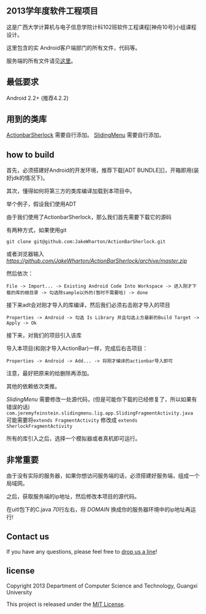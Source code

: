 ## 2013学年度软件工程项目
这是广西大学计算机与电子信息学院计科102班软件工程课程[神舟10号]小组课程设计。

这里包含的实 Android客户端部门的所有文件，代码等。

服务端的所有文件请见[这里][]。

## 最低要求
Android 2.2+ (推荐4.2.2)

## 用到的类库
[ActionbarSherlock][] 需要自行添加。
[SlidingMenu][] 需要自行添加。

## how to build
首先，必须搭建好Android的开发环境，推荐下载[ADT BUNDLE][]，开箱即用(装好jdk的情况下)。

其次，懂得如何将第三方的类库编译加载到本项目中。

举个例子，假设我们使用ADT

由于我们使用了ActionbarSherlock，那么我们首先需要下载它的源码

有两种方式，如果使用git

`git clone git@github.com:JakeWharton/ActionBarSherlock.git`

或者浏览器输入 *https://github.com/JakeWharton/ActionBarSherlock/archive/master.zip*

然后依次：

`File -> Import... -> Existing Android Code Into Workspace -> 进入刚才下载的库的根目录 ->
勾选除sample以外的(暂时不需要哈) -> done`

接下来adt会对刚才导入的库编译，然后我们必须右击刚才导入的项目

`Properties -> Android -> 勾选 Is Library 并且勾选上方最新的Build Target -> Apply -> Ok`

接下来，对我们的项目引入该库

导入本项目(和刚才导入ActionBar)一样，完成后右击项目：

`Properties -> Android -> Add... -> 将刚才编译的actionbar导入即可`

注意，最好把原来的给删除再添加。

其他的依赖依次类推。

*SlidingMenu* 需要修改一处源代码，(但是可能你下载的已经修复了，所以如果有错误的话)
`com.jeremyfeinstein.slidingmenu.lig.app.SlidingFragmentActivity.java`
可能需要将`extends FragmentActivity` 修改成 `extends SherlockFragmentActivity`

所有的库引入之后，选择一个模拟器或者真机即可运行。

## 非常重要
由于没有实际的服务器，如果你想访问服务端的话，必须搭建好服务端，组成一个局域网。

之后，获取服务端的ip地址，然后修改本项目的源代码。

在uitl包下的C.java *70*行左右，将 *DOMAIN* 换成你的服务器环境中的ip地址再运行!


## Contact us
If you have any questions, please feel free to [drop us a line][]!

## license
Copyright 2013 Department of Computer Science and Technology, Guangxi University

This project is released under the [MIT License][].

[这里]: https://github.com/longkai/gxu_software_engineering_2013
[drop us a line]: mailto:im.longkai@gmail.com
[ActionbarSherlock]: http://actionbarsherlock.com
[MIT License]: http://opensource.org/licenses/mit-license.php
[SlidingMenu]: https://github.com/jfeinstein10/SlidingMenu
